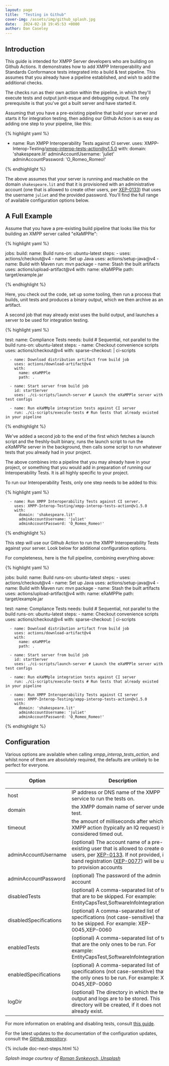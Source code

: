 ```yaml
---
layout: page
title:  "Testing in Github"
cover-img: /assets/img/github_splash.jpg
date:   2024-02-18 19:45:53 +0000
author: Dan Caseley
---
```


## Introduction

This guide is intended for XMPP Server developers who are building on Github Actions. It demonstrates how to add XMPP Interoperability and Standards Conformance tests integrated into a build & test pipeline. This assumes that you already have a pipeline established, and wish to add the additional checks.

The checks run as their own action within the pipeline, in which they'll execute tests and output junit-esque and debugging output. The only prerequisite is that you've got a built server and have started it.

Assuming that you have a pre-existing pipeline that build your server and starts it for integration testing, then adding our Github Action is as easy as adding one step to your pipeline, like this:

{% highlight yaml %}

- name: Run XMPP Interoperability Tests against CI server.
  uses: XMPP-Interop-Testing/xmpp-interop-tests-action@v1.5.0
  with:
    domain: 'shakespeare.lit'
    adminAccountUsername: 'juliet'
    adminAccountPassword: 'O_Romeo_Romeo!'

{% endhighlight %}


The above assumes that your server is running and reachable on the domain `shakespeare.lit` and that it is provisioned with an administrative account (one that is allowed to create other users, per [XEP-0133](https://xmpp.org/extensions/xep-0133.html)) that uses the username `juliet` and the provided password. You'll find the full range of available configuration options below.

## A Full Example

Assume that you have a pre-existing build pipeline that looks like this for building an XMPP server called "eXaMPPle":

{% highlight yaml %}

jobs:
  build:
    name: Build
    runs-on: ubuntu-latest
    steps:
      - uses: actions/checkout@v4
      - name: Set up Java
        uses: actions/setup-java@v4
      - name: Build with Maven
        run: mvn package
      - name: Stash the built artifacts
        uses: actions/upload-artifact@v4
        with:
          name: eXaMPPle
          path: target/example.jar

{% endhighlight %}

Here, you check out the code, set up some tooling, then run a process that builds, unit tests and produces a binary output, which we then archive as an artifact.

A second job that may already exist uses the build output, and launches a server to be used for integration testing.

{% highlight yaml %}

  test:
    name: Compliance Tests
    needs: build # Sequential, not parallel to the build
    runs-on: ubuntu-latest
    steps:
      - name: Checkout convenience scripts
        uses: actions/checkout@v4
        with:
          sparse-checkout: |
            ci-scripts

      - name: Download distribution artifact from build job
        uses: actions/download-artifact@v4
        with:
          name: eXaMPPle
          path: .

      - name: Start server from build job
        id: startServer
        uses: ./ci-scripts/launch-server # Launch the eXaMPPle server with test configs

      - name: Run eXaMMple integration tests against CI server
        run: ./ci-scripts/execute-tests # Run tests that already existed in your pipeline

{% endhighlight %}


We've added a second job to the end of the first which fetches a launch script and the freshly-built binary, runs the launch script to run the _eXaMPPle_ server in the background, then calls some script to run whatever tests that you already had in your project.

The above combines into a pipeline that you may already have in your project, or something that you would add in preparation of running our Interoperability Tests. It is all highly specific to your project.

To run our Interoperability Tests, only one step needs to be added to this:

{% highlight yaml %}

      - name: Run XMPP Interoperability Tests against CI server.
        uses: XMPP-Interop-Testing/xmpp-interop-tests-action@v1.5.0
        with:
          domain: 'shakespeare.lit'
          adminAccountUsername: 'juliet'
          adminAccountPassword: 'O_Romeo_Romeo!'

{% endhighlight %}

This step will use our Github Action to run the XMPP Interoperability Tests against your server. Look below for additional configuration options.

For completeness, here is the full pipeline, combining everything above:

{% highlight yaml %}

jobs:
  build:
    name: Build
    runs-on: ubuntu-latest
    steps:
      - uses: actions/checkout@v4
      - name: Set up Java
        uses: actions/setup-java@v4
      - name: Build with Maven
        run: mvn package
      - name: Stash the built artifacts
        uses: actions/upload-artifact@v4
        with:
          name: eXaMPPle
          path: target/example.jar

  test:
    name: Compliance Tests
    needs: build # Sequential, not parallel to the build
    runs-on: ubuntu-latest
    steps:
      - name: Checkout convenience scripts
        uses: actions/checkout@v4
        with:
          sparse-checkout: |
            ci-scripts

      - name: Download distribution artifact from build job
        uses: actions/download-artifact@v4
        with:
          name: eXaMPPle
          path: .

      - name: Start server from build job
        id: startServer
        uses: ./ci-scripts/launch-server # Launch the eXaMPPle server with test configs

      - name: Run eXaMMple integration tests against CI server
        run: ./ci-scripts/execute-tests # Run tests that already existed in your pipeline

      - name: Run XMPP Interoperability Tests against CI server
        uses: XMPP-Interop-Testing/xmpp-interop-tests-action@v1.5.0
        with:
          domain: 'shakespeare.lit'
          adminAccountUsername: 'juliet'
          adminAccountPassword: 'O_Romeo_Romeo!'

{% endhighlight %}

## Configuration

Various options are available when calling _xmpp_interop_tests_action_, and whilst none of them are absolutely required, the defaults are unlikely to be perfect for everyone.

| Option                 | Description                                                                                                                                                                                                                                                                           | Default value       |
|------------------------|---------------------------------------------------------------------------------------------------------------------------------------------------------------------------------------------------------------------------------------------------------------------------------------|---------------------|
| host                   | IP address or DNS name of the XMPP service to run the tests on.                                                                                                                                                                                                                       | 127.0.0.1           |
| domain                 | the XMPP domain name of server under test.                                                                                                                                                                                                                                            | example.org         |
| timeout                | the amount of milliseconds after which an XMPP action (typically an IQ request) is considered timed out.                                                                                                                                                                              | 5000 (five seconds) |
| adminAccountUsername   | (optional) The account name of a pre-existing user that is allowed to create other users, per [XEP-0133](https://xmpp.org/extensions/xep-0133.html). If not provided, in-band registration ([XEP-0077](https://xmpp.org/extensions/xep-0077.html)) will be used to provision accounts | -                   |
| adminAccountPassword   | (optional) The password of the admin account                                                                                                                                                                                                                                          | -                   |
| disabledTests          | (optional) A comma-separated list of tests that are to be skipped. For example: EntityCapsTest,SoftwareInfoIntegrationTest                                                                                                                                                            | -                   |
| disabledSpecifications | (optional) A comma-separated list of specifications (not case-sensitive) that are to be skipped. For example: XEP-0045,XEP-0060                                                                                                                                                       | -                   |
| enabledTests           | (optional) A comma-separated list of tests that are the only ones to be run. For example: EntityCapsTest,SoftwareInfoIntegrationTest                                                                                                                                                            | -                   |
| enabledSpecifications  | (optional) A comma-separated list of specifications (not case-sensitive) that are the only ones to be run. For example: XEP-0045,XEP-0060                                                                                                                                                       | -                   |
| logDir                 | (optional) The directory in which the test output and logs are to be stored. This directory will be created, if it does not already exist.                                                                                                                                            | ./output            |

For more information on enabling and disabling tests, consult [this guide](/documentation/selecting-tests).

For the latest updates to the documentation of the configuration updates, consult the [GitHub repository](https://github.com/XMPP-Interop-Testing/xmpp-interop-tests-action).

{% include doc-next-steps.html %}

_Splash image courtesy of [Roman Synkevych, Unsplash](https://unsplash.com/photos/black-and-white-penguin-toy-wX2L8L-fGeA?utm_content=creditCopyText&utm_medium=referral&utm_source=unsplash)_

